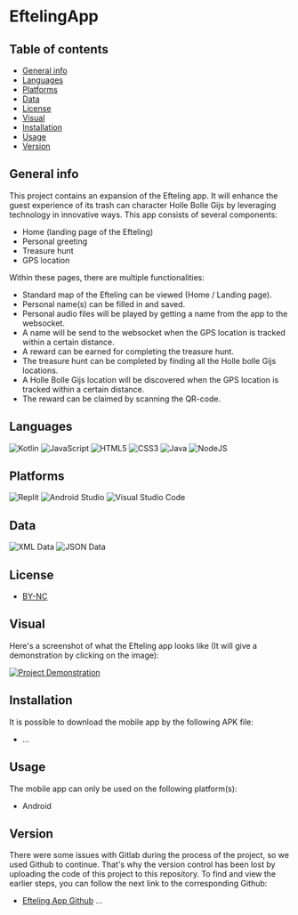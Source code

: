 # EftelingApp
## Table of contents
* [General info](#general-info)
* [Languages](#languages)
* [Platforms](#platforms)
* [Data](#data)
* [License](#license)
* [Visual](#visual)
* [Installation](#installation)
* [Usage](#usage)
* [Version](#version)

## General info
This project contains an expansion of the Efteling app. It will enhance the guest experience of its trash can character Holle Bolle Gijs by leveraging technology in innovative ways. This app consists of several components:
- Home (landing page of the Efteling)
- Personal greeting
- Treasure hunt
- GPS location

Within these pages, there are multiple functionalities:
- Standard map of the Efteling can be viewed (Home / Landing page).
- Personal name(s) can be filled in and saved. 
- Personal audio files will be played by getting a name from the app to the websocket.
- A name will be send to the websocket when the GPS location is tracked within a certain distance.
- A reward can be earned for completing the treasure hunt.
- The treasure hunt can be completed by finding all the Holle bolle Gijs locations.
- A Holle Bolle Gijs location will be discovered when the GPS location is tracked within a certain distance.
- The reward can be claimed by scanning the QR-code.

## Languages
![Kotlin](https://img.shields.io/badge/kotlin-%237F52FF.svg?style=for-the-badge&logo=kotlin&logoColor=white)
![JavaScript](https://img.shields.io/badge/javascript-%23323330.svg?style=for-the-badge&logo=javascript&logoColor=%23F7DF1E)
![HTML5](https://img.shields.io/badge/html5-%23E34F26.svg?style=for-the-badge&logo=html5&logoColor=white)
![CSS3](https://img.shields.io/badge/css3-%231572B6.svg?style=for-the-badge&logo=css3&logoColor=white)
![Java](https://img.shields.io/badge/java-%23ED8B00.svg?style=for-the-badge&logo=openjdk&logoColor=white)
![NodeJS](https://img.shields.io/badge/node.js-6DA55F?style=for-the-badge&logo=node.js&logoColor=white)

## Platforms
![Replit](https://img.shields.io/badge/Replit-DD1200?style=for-the-badge&logo=Replit&logoColor=white)
![Android Studio](https://img.shields.io/badge/android%20studio-346ac1?style=for-the-badge&logo=android%20studio&logoColor=white)
![Visual Studio Code](https://img.shields.io/badge/Visual%20Studio%20Code-0078d7.svg?style=for-the-badge&logo=visual-studio-code&logoColor=white)

## Data
![XML Data](https://img.shields.io/badge/XML-Data-brightgreen)
![JSON Data](https://img.shields.io/badge/JSON-Data-blue)

## License
- [BY-NC](https://creativecommons.org/licenses/by-nc/4.0/deed.en)

## Visual
Here's a screenshot of what the Efteling app looks like (It will give a demonstration by clicking on the image):

[![Project Demonstration](./EftelingLocationApp.png)](./EftelingLocationApp.mp4)

## Installation 
It is possible to download the mobile app by the following APK file: 
- ...

## Usage
The mobile app can only be used on the following platform(s):
- Android

## Version
There were some issues with Gitlab during the process of the project, so we used Github to continue. That's why the version control has been lost by uploading the code of this project to this repository. To find and view the earlier steps, you can follow the next link to the corresponding Github:
- [Efteling App Github]() ...




